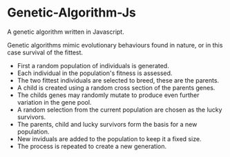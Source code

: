 # Genetic-Algorithm-Js
A genetic algorithm written in Javascript.

Genetic algorithms mimic evolutionary behaviours found in nature, or in this case survival of the fittest.

* First a random population of individuals is generated.
* Each individual in the population's fitness is assessed.
* The two fittest individuals are selected to breed, these are the parents.
* A child is created using a random cross section of the parents genes.
* The childs genes may randomly mutate to produce even further variation in the gene pool.
* A random selection from the current population are chosen as the lucky survivors.
* The parents, child and lucky survivors form the basis for a new population.
* New inviduals are added to the population to keep it a fixed size.
* The process is repeated to create a new generation.
